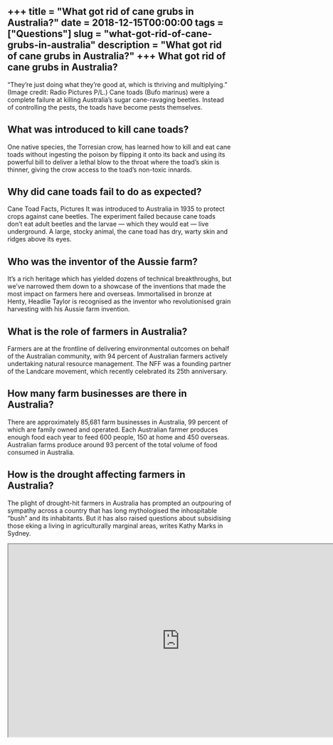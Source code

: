 +++
title = "What got rid of cane grubs in Australia?"
date = 2018-12-15T00:00:00
tags = ["Questions"]
slug = "what-got-rid-of-cane-grubs-in-australia"
description = "What got rid of cane grubs in Australia?"
+++
What got rid of cane grubs in Australia?
----------------------------------------

“They’re just doing what they’re good at, which is thriving and multiplying.” (Image credit: Radio Pictures P/L.) Cane toads (Bufo marinus) were a complete failure at killing Australia’s sugar cane-ravaging beetles. Instead of controlling the pests, the toads have become pests themselves.

What was introduced to kill cane toads?
---------------------------------------

One native species, the Torresian crow, has learned how to kill and eat cane toads without ingesting the poison by flipping it onto its back and using its powerful bill to deliver a lethal blow to the throat where the toad’s skin is thinner, giving the crow access to the toad’s non-toxic innards.

Why did cane toads fail to do as expected?
------------------------------------------

Cane Toad Facts, Pictures It was introduced to Australia in 1935 to protect crops against cane beetles. The experiment failed because cane toads don’t eat adult beetles and the larvae — which they would eat — live underground. A large, stocky animal, the cane toad has dry, warty skin and ridges above its eyes.

Who was the inventor of the Aussie farm?
----------------------------------------

It’s a rich heritage which has yielded dozens of technical breakthroughs, but we’ve narrowed them down to a showcase of the inventions that made the most impact on farmers here and overseas. Immortalised in bronze at Henty, Headlie Taylor is recognised as the inventor who revolutionised grain harvesting with his Aussie farm invention.

What is the role of farmers in Australia?
-----------------------------------------

Farmers are at the frontline of delivering environmental outcomes on behalf of the Australian community, with 94 percent of Australian farmers actively undertaking natural resource management. The NFF was a founding partner of the Landcare movement, which recently celebrated its 25th anniversary.

How many farm businesses are there in Australia?
------------------------------------------------

There are approximately 85,681 farm businesses in Australia, 99 percent of which are family owned and operated. Each Australian farmer produces enough food each year to feed 600 people, 150 at home and 450 overseas. Australian farms produce around 93 percent of the total volume of food consumed in Australia.

How is the drought affecting farmers in Australia?
--------------------------------------------------

The plight of drought-hit farmers in Australia has prompted an outpouring of sympathy across a country that has long mythologised the inhospitable “bush” and its inhabitants. But it has also raised questions about subsidising those eking a living in agriculturally marginal areas, writes Kathy Marks in Sydney.

<iframe allow="accelerometer; autoplay; clipboard-write; encrypted-media; gyroscope; picture-in-picture" allowfullscreen="" class="__youtube_prefs__  epyt-is-override  no-lazyload" data-no-lazy="1" data-origheight="433" data-origwidth="770" data-skipgform_ajax_framebjll="" height="433" id="_ytid_55674" loading="lazy" src="https://www.youtube.com/embed/cIbRdZ9x7Q4?enablejsapi=1&autoplay=0&cc_load_policy=0&cc_lang_pref=&iv_load_policy=1&loop=0&modestbranding=0&rel=1&fs=1&playsinline=0&autohide=2&theme=dark&color=red&controls=1&" title="YouTube player" width="770"></iframe>